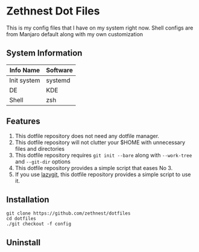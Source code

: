 # Zethnest Dot Files

This is my config files that I have on my system right now. Shell configs are from Manjaro default along with my own customization

## System Information

|Info Name    |Software|
|-------------|--------|
|Init system  |systemd |
|DE           |KDE     |
|Shell        |zsh     |

## Features

1. This dotfile repository does not need any dotfile manager.
2. This dotfile repository will not clutter your $HOME with unnecessary files and directories
3. This dotfile repository requires `git init --bare` along with `--work-tree` and `--git-dir` options
4. This dotfile repository provides a simple script that eases No 3.
5. If you use [lazygit](https://github.com/jesseduffield/lazygit), this dotfile repository provides a simple script to use it.

## Installation

```terminal
git clone https://github.com/zethnest/dotfiles
cd dotfiles
./git checkout -f config
```

## Uninstall
